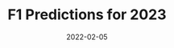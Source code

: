 ---
title: "F1 Predictions for 2023"
description: "It's hard to find good quality, original Guitar Hero controllers these days. Why not build your own? Find out how to build a Guitar Hero controller, here."
summary: "The 2022 F1 season has been over for some time. With the hype for 2023 starting to build, predictions are coming in thick and fast. Here's my two cents."
categories: ["F1"]
#showSummary: true
date: 2022-02-05
draft: false
---